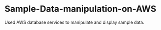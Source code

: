 # Sample-Data-manipulation-on-AWS
Used AWS database services to manipulate and display sample data.
